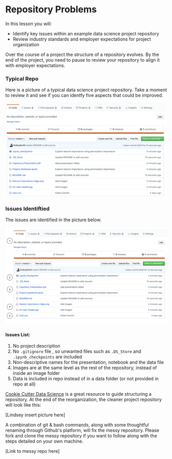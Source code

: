 # Repository Problems

In this lesson you will:

- Identify key issues within an example data science project repository
- Review industry standards and employer expectations for project organization

Over the course of a project the structure of a repository evolves. By the end of the project, you need to pause to review your repository to align it with employer expectations.

### Typical Repo
Here is a picture of a typical data science project repository. Take a moment to review it and see if you can identfy five aspects that could be improved.

![repo example](/images/MessyRepo.png)

### Issues Identiftied

The issues are identified in the picture below.

![repo problems list](/images/MessyRepo_numbered.png)

#### Issues List:

1. No project description 
2. No `.gitignore` file , so unwanted files such as `.DS_Store` and `.ipynb_checkpoints` are included
3. Non-descriptive names for the presentation, notebook and the data file
4. Images are at the same level as the rest of the repository, instead of inside an image folder
5. Data is included in repo instead of in a data folder (or not provided in repo at all)


[Cookie Cutter Data Science](https://drivendata.github.io/cookiecutter-data-science/#directory-structure) is a great resource to guide structuring a repository. At the end of the reorganization, the cleaner project repository will look  like this:

[Lindsey insert picture here]

A combination of git & bash commands, along with some thoughtful renaming through Github's platform, will fix the messy repository. Please fork and clone the messy repository if you want to follow along with the steps detailed on your own machine. 

[Link to messy repo here]
